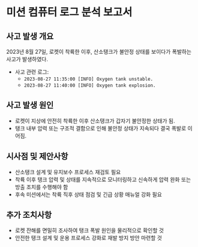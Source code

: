 # 미션 컴퓨터 로그 분석 보고서

## 사고 발생 개요
2023년 8월 27일, 로켓이 착륙한 이후, 산소탱크가 불안정 상태를 보이다가 폭발하는 사고가 발생하였다.

- 사고 관련 로그:
  - `2023-08-27 11:35:00 [INFO] Oxygen tank unstable.`
  - `2023-08-27 11:40:00 [INFO] Oxygen tank explosion.`

## 사고 발생 원인
- 로켓이 지상에 안전히 착륙한 이후 산소탱크가 갑자기 불안정한 상태가 됨.
- 탱크 내부 압력 또는 구조적 결함으로 인해 불안정 상태가 지속되다 결국 폭발로 이어짐.

## 시사점 및 제안사항
- 산소탱크 설계 및 유지보수 프로세스 재검토 필요
- 착륙 이후 탱크 압력 및 상태를 지속적으로 모니터링하고 신속하게 압력 완화 또는 방출 조치를 수행해야 함
- 후속 미션에서는 착륙 직후 상태 점검 및 긴급 상황 매뉴얼 강화 필요

## 추가 조치사항
- 로켓 잔해를 면밀히 조사하여 탱크 폭발 원인을 물리적으로 확인할 것
- 안전한 탱크 설계 및 운용 프로세스 강화로 재발 방지 방안 마련할 것
